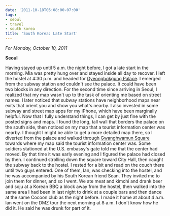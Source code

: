 ```yaml
---
date: '2011-10-18T05:08:00-07:00'
tags:
- seoul
- travel
- south korea
title: 'South Korea: Late Start'
---
```


*For Monday, October 10, 2011*

**Seoul**

Having stayed up until 5 a.m. the night before, I got a late start in the morning. Mia was pretty hung over and stayed inside all day to recover. I left the hostel at 4:30 p.m. and headed for [Gyeongbokgung Palace](https://www.google.com/search?q=Gyeongbokgung). I emerged from the subway station and couldn't see the palace. It could have been two blocks in any direction. For the second time since arriving in Seoul, I realized that my map wasn't up to the task of orienting me based on street names. I later noticed that subway stations have neighborhood maps near exits that orient you and show you what's nearby. I also invested in some subway and street map apps for my iPhone, which have been marginally helpful. Now that I fully understand things, I can get by just fine with the posted signs and maps. I found the long, tall wall that borders the palace on the south side, then noticed on my map that a tourist information center was nearby. I thought I might be able to get a more detailed map there, so I diverted from the palace and walked through [Gwanghwamun Square](https://www.google.com/search?q=Gwanghwamun+Square) towards where my map said the tourist information center was. Some soldiers stationed at the U.S. embassy's gate told me that the center had moved. By that time it was early evening and I figured the palace had closed by then. I continued strolling down the square toward City Hall, then caught the subway back to the hostel. I rested for a bit and read on the couch there until two guys entered. One of them, Ian, was checking into the hostel, and he was accompanied by his South Korean friend Sean. They invited me to join them for dinner, and so I went. We ate meat and kimchi and drank beer and soju at a Korean BBQ a block away from the hostel, then walked into the same area I had been in last night to drink at a couple bars and then dance at the same Cocoon club as the night before. I made it home at about 4 a.m. Ian went on the DMZ tour the next morning at 8 a.m. I don't know how he did it. He said he was drunk for part of it.
